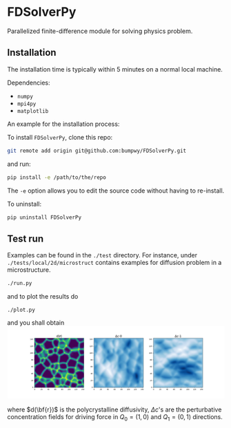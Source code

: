# FDSolverPy

Parallelized finite-difference module for solving physics problem.


## Installation

The installation time is typically within 5 minutes on a normal local machine.

Dependencies:
- `numpy`
- `mpi4py`
- `matplotlib`

An example for the installation process:

To install `FDSolverPy`, clone this repo:
```bash
git remote add origin git@github.com:bumpwy/FDSolverPy.git
```
and run:
```bash
pip install -e /path/to/the/repo
```

The `-e` option allows you to edit the source code without having to re-install.

To uninstall:
```bash
pip uninstall FDSolverPy
```

## Test run
Examples can be found in the `./test` directory. 
For instance, under `./tests/local/2d/microstruct` contains examples for diffusion problem in a microstructure.
```bash
./run.py
```
and to plot the results do
```
./plot.py
```
and you shall obtain
![alt text](./tests/local/2d/microstruct/results.png)

where $d(\bf{r})$ is the polycrystalline diffusivity, $\Delta c$'s are the perturbative concentration fields for 
driving force in $Q_0 = (1,0)$ and $Q_1 = (0,1)$ directions.
